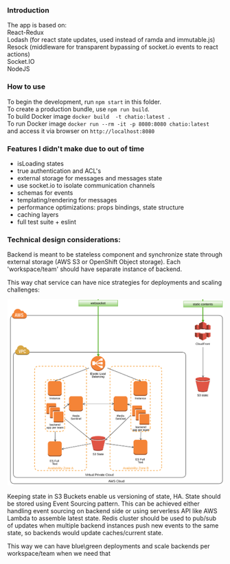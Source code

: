 ### Introduction
The app is based on:\
React-Redux\
Lodash (for react state updates, used instead of ramda and immutable.js)\
Resock (middleware for transparent bypassing of socket.io events to react actions)\
Socket.IO\
NodeJS


### How to use
To begin the development, run `npm start` in this folder.\
To create a production bundle, use `npm run build`.\
To build Docker image `docker build  -t chatio:latest .`\
To run Docker image `docker run --rm -it -p 8080:8080 chatio:latest`\
and access it via browser on `http://localhost:8080`


### Features I didn't make due to out of time
* isLoading states
* true authentication and ACL's
* external storage for messages and messages state
* use socket.io to isolate communication channels
* schemas for events
* templating/rendering for messages
* performance optimizations: props bindings, state structure
* caching layers
* full test suite + eslint 

### Technical design considerations:
Backend is meant to be stateless component and synchronize 
state through external storage (AWS S3 or OpenShift Object storage). 
Each 'workspace/team' should have separate instance of backend.

This way chat service can have nice strategies for deployments 
and scaling challenges:

![Diagram](https://raw.githubusercontent.com/ods-ai-ml4sg/react-chatio/master/docs/images/chat.png)

Keeping state in S3 Buckets enable us versioning of state, HA. State should be stored 
using Event Sourcing pattern. This can be achieved either handling event sourcing on backend side
or using serverless API like AWS Lambda to assemble latest state. Redis cluster should be used to
pub/sub of updates when multiple backend instances push new events to the same state, so backends
would update caches/current state.

This way we can have blue\green deployments and scale backends per workspace/team when we need that
